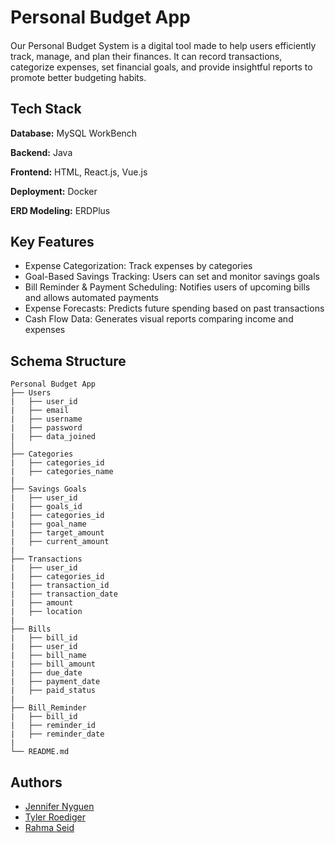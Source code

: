 # Personal Budget App

####

Our Personal Budget System is a digital tool made to help users efficiently track, manage, and plan their finances. It can record transactions, categorize expenses, set financial goals, and provide insightful reports to promote better budgeting habits.


## Tech Stack

**Database:** MySQL WorkBench

**Backend:** Java

**Frontend:** HTML, React.js, Vue.js

**Deployment:** Docker

**ERD Modeling:** ERDPlus


## Key Features

- Expense Categorization: Track expenses by categories
- Goal-Based Savings Tracking: Users can set and monitor savings goals
- Bill Reminder & Payment Scheduling: Notifies users of upcoming bills and allows automated payments
- Expense Forecasts: Predicts future spending based on past transactions
- Cash Flow Data: Generates visual reports comparing income and expenses


## Schema Structure
```plaintext
Personal Budget App
├── Users
|   ├── user_id
|   ├── email
|   ├── username
|   ├── password
|   ├── data_joined                 
│   
├── Categories
|   ├── categories_id
|   ├── categories_name
|
├── Savings Goals
|   ├── user_id
|   ├── goals_id
|   ├── categories_id
|   ├── goal_name
|   ├── target_amount
|   ├── current_amount
|
├── Transactions
|   ├── user_id
|   ├── categories_id
|   ├── transaction_id
|   ├── transaction_date
|   ├── amount
|   ├── location
|
├── Bills
|   ├── bill_id
|   ├── user_id
|   ├── bill_name
|   ├── bill_amount
|   ├── due_date
|   ├── payment_date
|   ├── paid_status
|
├── Bill_Reminder
|   ├── bill_id
|   ├── reminder_id
|   ├── reminder_date
|
└── README.md
```



## Authors

- [Jennifer Nyguen](https://github.com/Jennygit03)
- [Tyler Roediger](https://github.com/tar3qMT)
- [Rahma Seid](https://github.com/rahmaseid)
